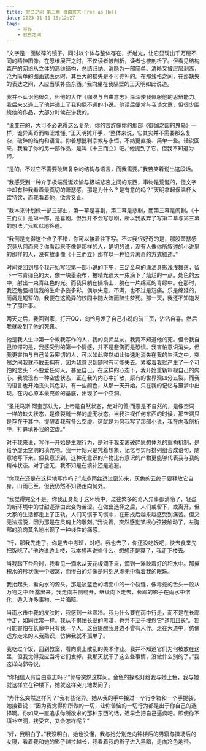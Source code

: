 ```yaml
---
title: 寂白之间 第三章 自由意志 Free as Hell
date: 2023-11-11 15:12:27
tags: 
    - 写作
    - 寂白之间
---
```


“文字是一面破碎的镜子，同时以个体与整体存在，折射光，让它显现出千万层不同的精神图像。在思维展开之时，不仅读者被剖析，读者也被剖析了。但看见结构森严的网络从立体的高维结构，总结归纳、消隐为一部简单、清晰又被层层剥离，沦为简单的图画式表达时，其巨大的损失是不可弥补的。在那线格之间，在那缺失的表达之间，人应当填补些东西。”我向坐在我隔壁的王天明如此说道。
<!--more-->
我并不认识他很久，但他的大作《咖啡与自由意志》深深使我佩服他的思辩能力。我后来又遇上了他并递上了我狗屁不通的小说。他读后便常与我谈文章，但很少围绕他的作品，大部分时候在讲我的。

“说变在的，大可不必说得这么复杂。你的言辞像你的那部《御伽之国的鬼岛》一样，诡异离奇而晦涩难懂。”王天明摊开手，“整体来说，它其实并不需要那么复杂，破碎的结构和语言。你若想批判宗教与永恒，不妨更直接、简单一些。话说回来，我看了你的另一部作品，是叫《十三而立》吧。”他提到了它，但我不知道为何。

“是的。不过它不需要破碎复杂的结构与语言，而我需要。”我苦笑着说出这段话。

“我感受到一种介于极端荒诞欢愉与极端悲哀之间的东西，事物是荒诞的，但文字中却有种我看着最真切的萧瑟感，那是为什么？是有意的吗？”天明拿起保温杯大饮特饮，而我看着他，欲言又止。

”我本来计划做一部三部曲，第一幕是喜剧，第二幕是悲剧，而第三幕是闹剧。《十三而立》是第一部，是喜剧。但我并不会写悲剧，所以我放弃了写第二幕与第三幕的想法。”我默默地答道。

“我倒是觉得这个点子不错，你可以接着往下写。不过我很好奇的是，那股萧瑟感究竟从何而来？你看起来不像是那样的人，确切的说，没有人像你所叙述的小说里的那样的人，没有故事像《十三而立》那样以一种怪异离奇的方式叙述。”

时间拨回到那个我开始写我第一部小说的下午，三足金乌的潇洒身影浅浅舞落，留下一帘青绿色的天，像一块墨染布，被晴光遗天一束滴下了灿烂的一点。处色的云中，射出一束青红色的光。而我只躺在操场上，躺在一片绵延的青绿中。在那时，我还勉强相信我的生命多姿多彩，偶尔失意、不满，也不过是短痛。乐是绵延的，而痛是短暂的，我便在这诡异的校园中随大流而醉生梦死。那一天，我还不知道发生了那件事。

两天之后，我回到家，打开QQ，向怜月发了自己小说的前三页，沾沾自喜。然后我就收到了他的死讯。

他是我人生中第一个教我写作的人，我的良师益友，我竟不知道他的死。但令我自己惊愕的是，我感受到的第一个情感，并不是悲伤而是恐惧。我害怕意识消失，但我更害怕与自己关系密切的人，可以如此突然如此快速地消失在我的生活之中。突然之间我就不敢去拥有，因为我意识到随时有可能失去。紧接着我就产生了一个可怕的念头：不要爱任何人，甚至自己。在这样的心态下，我开始重新审视自己的内心。我发现有一种空虚状态，正在我的内心中扩散，原有的世界观四分五裂。而我的语言也开始丧失其色彩，有一些颜色，从那一天开始，只在我的记忆与噩梦中出现。在内心原本最充盈的基底，出现了一个空洞。

“圣托马斯·阿奎那认为，上帝是自然状态，绝对的善;而恶是不自然的，是像空洞一样的缺失状态，是像裂缝一样的虚无状态。当我注视任何东西的时候，那空洞只是存在于其中，提醒着我有多么空虚。这就是为何我写了那部小说，我在向我剖析中，打算填补我的空虚。”

对于我来说，写作一开始是生理行为，是对于我支离破碎思想体系的重构机制，是给予虚无空洞的填充物。我一开始只是凭着想象、记忆与实际排列组合成语句，随意地写下来。但我意识到，这种无意识的产物比有意识的产物更能够代表我与我的精神状态。对于虚无，我不知是在填补还是逃避。

“你现在还是在这样地写作吗？”点点雨丝透过窗沁来，灰色的云终于要释放它自身。山雨已至，但我仍然不知要走向何处。

“我觉得完全不是。你我正身处于这环境中，过往繁多的奇人异事都消隐了，轻盈的新环境中的甘甜逐渐由此变为苦涩。在做出选择之后，人们或留下，或离开，但大家的生活都走上了正轨。人们习惯于习惯中，在形成后越来越感受到痛苦。但又无法摆脱，因为那是在灵魂上的雕刻。”我说着，突然感觉某根心弦被触动了，左胸部的肌肉莫名地出现了一种线性的痛感。

“行，那我先走了。你是去中考班，对吧。我也去了，你还没吃饭吧，快去食堂先把饭吃了。”他边说边上楼，我本想再说些什么，想想还是算了，我走下楼去。

当我踏下台阶时，我看见一滴水从天花板滴下来，滴到一滩映着灯的积水中。那摊积水的形状像一个眼窝，而惨白的灯像是时刻从虚无中看着我的眼珠。

我抬起头，看向水的源头。那是淡蓝色的墙面中的一个裂缝，像毒蛇的舌头一般从万物之中
吐露出来。我走向右侧绕开，继续向下走去，长廊的影子在雨水中溶化，遁入许多事物，一片晦暗。

当雨水击中我的皮肤时，我感到一丝寒冷。我为什么要在雨中行走，而不是在长廊中走，如同往常一样。我从不惧怕长廊的黑暗，也并不至于埋怨它“道阻且长”。我可能害怕在长廊中只有我一个人，这会提醒我身边不曾有人伴。走在大道中，仿佛远方走来的人我熟识，仿佛我就不孤单了。

我吃过个饭，回到教室，看向桌上散乱的美术作业。我并不知道它们为何被放在这里，但我觉得我应当将它们发掉。我那天就干了这么些事情，没做什么别的了。”我这样向郭导说。

“你相信人有自由意志吗？”郭导突然这样问。金色的探照灯给我与她上色，我与她就这样立在钟楼下，她就这样突兀地发问了。

“为什么突然这样问？”我有些诧异。她从我的手中接过一个行李箱和一个手提袋，她接着说：“因为我觉得你所做的一切，让你苦恼的一切行为都是出于你自己的选择啊。你如果一直追求你所欲求的那种东西的话，迟早会把自己逼疯吧。即使你不填补空洞，接受它，又会怎样呢？”

“好，我明白了。”我没明白，她也没懂，我与她分别走向钟楼后的男寝与操场后的女寝，看着我和她的影子越拉越长，我看着我的影子进入黑暗，走向冷色地带。
